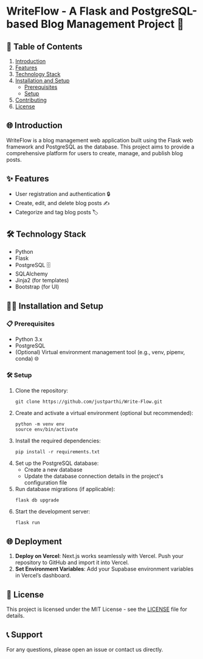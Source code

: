 # WriteFlow - A Flask and PostgreSQL-based Blog Management Project 🚀

## 📖 Table of Contents
1. [Introduction](#introduction)
2. [Features](#features)
3. [Technology Stack](#technology-stack)
4. [Installation and Setup](#installation-and-setup)
    - [Prerequisites](#prerequisites)
    - [Setup](#setup)
5. [Contributing](#contributing)
6. [License](#license)

## 🌐 Introduction
WriteFlow is a blog management web application built using the Flask web framework and PostgreSQL as the database. This project aims to provide a comprehensive platform for users to create, manage, and publish blog posts.

## ✨ Features
- User registration and authentication 🔒
- Create, edit, and delete blog posts ✍️
- Categorize and tag blog posts 🏷️

## 🛠️ Technology Stack
- Python 
- Flask 
- PostgreSQL 🗄
- SQLAlchemy 
- Jinja2 (for templates) 
- Bootstrap (for UI) 

## 🧑‍🔧 Installation and Setup

### 📋 Prerequisites
- Python 3.x 
- PostgreSQL 
- (Optional) Virtual environment management tool (e.g., venv, pipenv, conda) 🌐

### 🛠 Setup
1. Clone the repository: 
   ```
   git clone https://github.com/justparthi/Write-Flow.git
   ```
2. Create and activate a virtual environment (optional but recommended):
   ```
   python -m venv env
   source env/bin/activate
   ```
3. Install the required dependencies:
   ```
   pip install -r requirements.txt
   ```
4. Set up the PostgreSQL database:
   - Create a new database
   - Update the database connection details in the project's configuration file
5. Run database migrations (if applicable):
   ```
   flask db upgrade
   ```
6. Start the development server:
   ```
   flask run
   ```
## 🌐 Deployment

1. **Deploy on Vercel**: Next.js works seamlessly with Vercel. Push your repository to GitHub and import it into Vercel.
2. **Set Environment Variables**: Add your Supabase environment variables in Vercel’s dashboard.

## 📜 License

This project is licensed under the MIT License - see the [LICENSE](LICENSE.txt) file for details.


## 📞 Support

For any questions, please open an issue or contact us directly.
